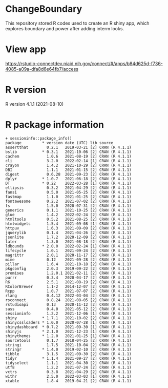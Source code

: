 # ChangeBoundary
This repository stored R codes used to create an R shiny app, which explores boundary and power after adding interm looks.
 
# View app
https://rstudio-connectdev.niaid.nih.gov/connect/#/apps/b84d625d-f736-4085-a09a-dfa8d6e64fb7/access

# R version
R version 4.1.1 (2021-08-10)

# R package information
    + sessioninfo::package_info()
    package         * version date (UTC) lib source
    assertthat        0.2.1   2019-03-21 [2] CRAN (R 4.1.1)
    bslib           * 0.3.1   2021-10-06 [2] CRAN (R 4.1.1)
    cachem            1.0.6   2021-08-19 [2] CRAN (R 4.1.1)
    cli               3.2.0   2022-02-14 [1] CRAN (R 4.1.1)
    crayon            1.4.2   2021-10-29 [2] CRAN (R 4.1.1)
    DBI               1.1.1   2021-01-15 [2] CRAN (R 4.1.1)
    digest            0.6.28  2021-09-23 [2] CRAN (R 4.1.1)
    dplyr           * 1.0.7   2021-06-18 [2] CRAN (R 4.1.1)
    DT              * 0.22    2022-03-28 [1] CRAN (R 4.1.1)
    ellipsis          0.3.2   2021-04-29 [2] CRAN (R 4.1.1)
    fansi             0.5.0   2021-05-25 [2] CRAN (R 4.1.1)
    fastmap           1.1.0   2021-01-25 [2] CRAN (R 4.1.1)
    fontawesome       0.2.2   2021-07-02 [2] CRAN (R 4.1.1)
    fs                1.5.0   2020-07-31 [2] CRAN (R 4.1.1)
    generics          0.1.1   2021-10-25 [2] CRAN (R 4.1.1)
    glue              1.4.2   2022-02-24 [2] CRAN (R 4.1.1) 
    htmltools         0.5.2   2021-08-25 [2] CRAN (R 4.1.1)
    htmlwidgets       1.5.4   2021-09-08 [1] CRAN (R 4.1.1)
    httpuv            1.6.3   2021-09-09 [2] CRAN (R 4.1.1)
    jquerylib         0.1.4   2021-04-26 [2] CRAN (R 4.1.1)
    jsonlite          1.7.2   2020-12-09 [2] CRAN (R 4.1.1)
    later             1.3.0   2021-08-18 [2] CRAN (R 4.1.1)
    ldbounds        * 2.0.0   2022-02-24 [1] CRAN (R 4.1.1)
    lifecycle         1.0.1   2021-09-24 [2] CRAN (R 4.1.1)
    magrittr          2.0.1   2020-11-17 [2] CRAN (R 4.1.1)
    mime              0.12    2021-09-28 [2] CRAN (R 4.1.1)
    pillar            1.6.4   2021-10-18 [2] CRAN (R 4.1.1)
    pkgconfig         2.0.3   2019-09-22 [2] CRAN (R 4.1.1)
    promises          1.2.0.1 2021-02-11 [2] CRAN (R 4.1.1)
    purrr             0.3.4   2020-04-17 [2] CRAN (R 4.1.1)
    R6                2.5.1   2021-08-19 [2] CRAN (R 4.1.1)
    RColorBrewer      1.1-2   2014-12-07 [2] CRAN (R 4.1.1)
    Rcpp              1.0.7   2021-07-07 [2] CRAN (R 4.1.1)
    rlang             0.4.12  2022-03-04 [2] CRAN (R 4.1.1) 
    rsconnect         0.8.24  2021-08-05 [2] CRAN (R 4.1.1)
    rstudioapi        0.13    2020-11-12 [2] CRAN (R 4.1.1)
    sass              0.4.0   2021-05-12 [2] CRAN (R 4.1.1)
    sessioninfo       1.2.2   2021-12-06 [1] CRAN (R 4.1.1)
    shiny           * 1.7.1   2021-10-02 [2] CRAN (R 4.1.1)
    shinycssloaders * 1.0.0   2020-07-28 [1] CRAN (R 4.1.1)
    shinydashboard  * 0.7.2   2021-09-30 [1] CRAN (R 4.1.1)
    shinyjs         * 2.1.0   2021-12-23 [1] CRAN (R 4.1.1)
    shinythemes     * 1.2.0   2021-01-25 [1] CRAN (R 4.1.1)
    sourcetools       0.1.7   2018-04-25 [2] CRAN (R 4.1.1)
    stringi           1.7.5   2021-10-04 [2] CRAN (R 4.1.1)
    stringr         * 1.4.0   2019-02-10 [2] CRAN (R 4.1.1)
    tibble            3.1.5   2021-09-30 [2] CRAN (R 4.1.1)
    tidyr           * 1.1.4   2021-09-27 [2] CRAN (R 4.1.1)
    tidyselect        1.1.1   2021-04-30 [2] CRAN (R 4.1.1)
    utf8              1.2.2   2021-07-24 [2] CRAN (R 4.1.1)
    vctrs             0.3.8   2021-04-29 [2] CRAN (R 4.1.1)
    withr             2.5.0   2022-03-03 [1] CRAN (R 4.1.1)
    xtable            1.8-4   2019-04-21 [2] CRAN (R 4.1.1)

